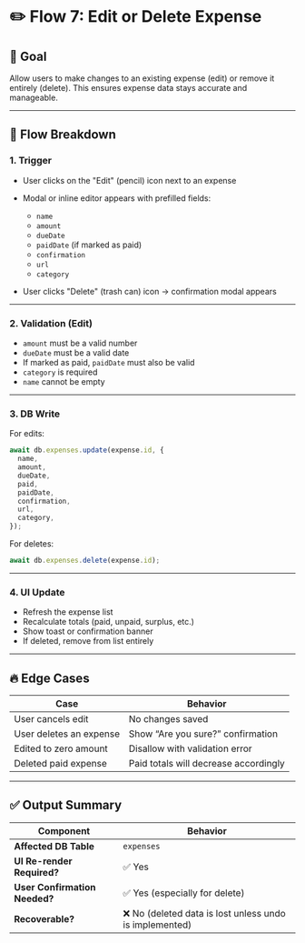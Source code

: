 # ✏️ Flow 7: Edit or Delete Expense

## 🧠 Goal

Allow users to make changes to an existing expense (edit) or remove it entirely (delete). This ensures expense data stays accurate and manageable.

---

## 🔄 Flow Breakdown

### 1. Trigger

- User clicks on the "Edit" (pencil) icon next to an expense
- Modal or inline editor appears with prefilled fields:

  - `name`
  - `amount`
  - `dueDate`
  - `paidDate` (if marked as paid)
  - `confirmation`
  - `url`
  - `category`

- User clicks "Delete" (trash can) icon → confirmation modal appears

---

### 2. Validation (Edit)

- `amount` must be a valid number
- `dueDate` must be a valid date
- If marked as paid, `paidDate` must also be valid
- `category` is required
- `name` cannot be empty

---

### 3. DB Write

For edits:

```ts
await db.expenses.update(expense.id, {
  name,
  amount,
  dueDate,
  paid,
  paidDate,
  confirmation,
  url,
  category,
});
```

For deletes:

```ts
await db.expenses.delete(expense.id);
```

---

### 4. UI Update

- Refresh the expense list
- Recalculate totals (paid, unpaid, surplus, etc.)
- Show toast or confirmation banner
- If deleted, remove from list entirely

---

## 🔥 Edge Cases

| Case                    | Behavior                              |
| ----------------------- | ------------------------------------- |
| User cancels edit       | No changes saved                      |
| User deletes an expense | Show “Are you sure?” confirmation     |
| Edited to zero amount   | Disallow with validation error        |
| Deleted paid expense    | Paid totals will decrease accordingly |

---

## ✅ Output Summary

| Component                     | Behavior                                                |
| ----------------------------- | ------------------------------------------------------- |
| **Affected DB Table**         | `expenses`                                              |
| **UI Re-render Required?**    | ✅ Yes                                                  |
| **User Confirmation Needed?** | ✅ Yes (especially for delete)                          |
| **Recoverable?**              | ❌ No (deleted data is lost unless undo is implemented) |
